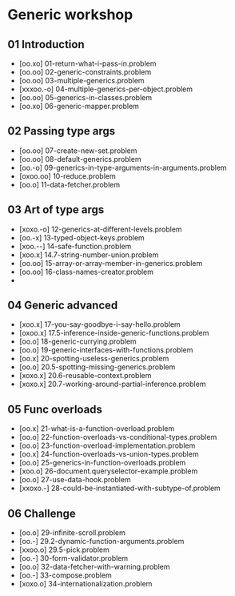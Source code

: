 # Generic workshop

## 01 Introduction
- [oo.xo] 01-return-what-i-pass-in.problem
- [oo.oo] 02-generic-constraints.problem
- [oo.oo] 03-multiple-generics.problem
- [xxxoo.-o] 04-multiple-generics-per-object.problem
- [oo.oo] 05-generics-in-classes.problem
- [oo.xo] 06-generic-mapper.problem

## 02 Passing type args
- [oo.oo] 07-create-new-set.problem
- [oo.oo] 08-default-generics.problem
- [oo.-o] 09-generics-in-type-arguments-in-arguments.problem
- [oxoo.oo] 10-reduce.problem
- [oo.o] 11-data-fetcher.problem

## 03 Art of type args
- [xoxo.-o] 12-generics-at-different-levels.problem
- [oo.-x] 13-typed-object-keys.problem
- [xoo.--] 14-safe-function.problem
- [xoo.x] 14.7-string-number-union.problem
- [oo.oo] 15-array-or-array-member-in-generics.problem
- [oo.oo] 16-class-names-creator.problem
- 
## 04 Generic advanced
- [xoo.x] 17-you-say-goodbye-i-say-hello.problem
- [oxoo.x] 17.5-inference-inside-generic-functions.problem
- [oo.o] 18-generic-currying.problem
- [oo.o] 19-generic-interfaces-with-functions.problem
- [oo.x] 20-spotting-useless-generics.problem
- [oo.o] 20.5-spotting-missing-generics.problem
- [xoxo.x] 20.6-reusable-context.problem
- [xoxo.x] 20.7-working-around-partial-inference.problem

## 05 Func overloads
- [oo.x] 21-what-is-a-function-overload.problem
- [oo.o] 22-function-overloads-vs-conditional-types.problem
- [oo.o] 23-function-overload-implementation.problem
- [oo.x] 24-function-overloads-vs-union-types.problem
- [oo.o] 25-generics-in-function-overloads.problem
- [xoo.o] 26-document.queryselector-example.problem
- [oo.o] 27-use-data-hook.problem
- [xxoxo.-] 28-could-be-instantiated-with-subtype-of.problem


## 06 Challenge
- [oo.o] 29-infinite-scroll.problem
- [oo.-] 29.2-dynamic-function-arguments.problem
- [xxoo.o] 29.5-pick.problem
- [oo.-] 30-form-validator.problem
- [oo.o] 32-data-fetcher-with-warning.problem
- [oo.-] 33-compose.problem
- [xoxo.o] 34-internationalization.problem